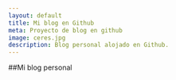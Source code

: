 ```yaml
---
layout: default
title: Mi blog en Github
meta: Proyecto de blog en github
image: ceres.jpg
description: Blog personal alojado en Github.
---
```


##Mi blog personal
